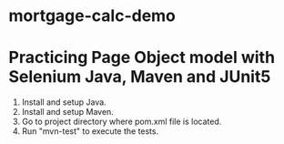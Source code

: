 # mortgage-calc-demo
# Practicing Page Object model with Selenium Java, Maven and JUnit5

1. Install and setup Java.
1. Install and setup Maven.
1. Go to project directory where pom.xml file is located.
1. Run "mvn-test" to execute the tests.